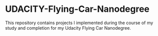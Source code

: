 # UDACITY-Flying-Car-Nanodegree
This repository contains projects I implemented during the course of my study and completion for my Udacity Flying Car Nanodegree.
